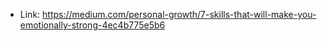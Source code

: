 - Link: https://medium.com/personal-growth/7-skills-that-will-make-you-emotionally-strong-4ec4b775e5b6
